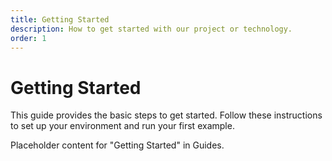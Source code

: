 ```yaml
---
title: Getting Started
description: How to get started with our project or technology.
order: 1
---
```


# Getting Started

This guide provides the basic steps to get started. 
Follow these instructions to set up your environment and run your first example.

Placeholder content for "Getting Started" in Guides.
